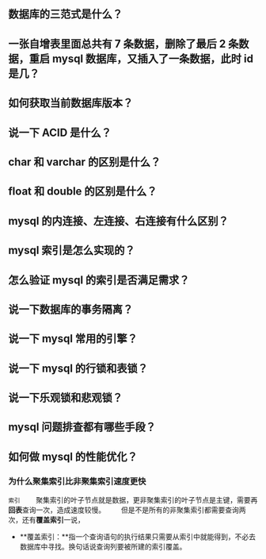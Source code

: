 ## 数据库的三范式是什么？
## 一张自增表里面总共有 7 条数据，删除了最后 2 条数据，重启 mysql 数据库，又插入了一条数据，此时 id 是几？
## 如何获取当前数据库版本？
## 说一下 ACID 是什么？
## char 和 varchar 的区别是什么？
## float 和 double 的区别是什么？
## mysql 的内连接、左连接、右连接有什么区别？
## mysql 索引是怎么实现的？
## 怎么验证 mysql 的索引是否满足需求？
## 说一下数据库的事务隔离？
## 说一下 mysql 常用的引擎？
## 说一下 mysql 的行锁和表锁？
## 说一下乐观锁和悲观锁？
## mysql 问题排查都有哪些手段？
## 如何做 mysql 的性能优化？

### 为什么聚集索引比非聚集索引速度更快
`索引`
&emsp;&emsp;聚集索引的叶子节点就是数据，更非聚集索引的叶子节点是主键，需要再**回表**查询一次，造成速度较慢。
&emsp;&emsp;但是不是所有的非聚集索引都需要查询两次，还有**覆盖索引**一说，

- **覆盖索引：**指一个查询语句的执行结果只需要从索引中就能得到，不必去数据库中寻找。换句话说查询列要被所建的索引覆盖。